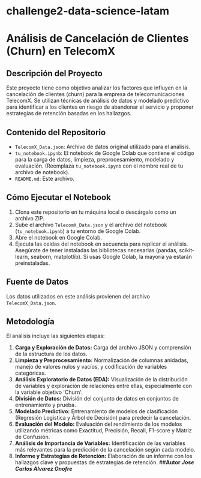 # challenge2-data-science-latam
# Análisis de Cancelación de Clientes (Churn) en TelecomX

## Descripción del Proyecto

Este proyecto tiene como objetivo analizar los factores que influyen en la cancelación de clientes (churn) para la empresa de telecomunicaciones TelecomX. Se utilizan técnicas de análisis de datos y modelado predictivo para identificar a los clientes en riesgo de abandonar el servicio y proponer estrategias de retención basadas en los hallazgos.

## Contenido del Repositorio

*   `TelecomX_Data.json`: Archivo de datos original utilizado para el análisis.
*   `tu_notebook.ipynb`: El notebook de Google Colab que contiene el código para la carga de datos, limpieza, preprocesamiento, modelado y evaluación. (Reemplaza `tu_notebook.ipynb` con el nombre real de tu archivo de notebook).
*   `README.md`: Este archivo.

## Cómo Ejecutar el Notebook

1.  Clona este repositorio en tu máquina local o descárgalo como un archivo ZIP.
2.  Sube el archivo `TelecomX_Data.json` y el archivo del notebook (`tu_notebook.ipynb`) a tu entorno de Google Colab.
3.  Abre el notebook en Google Colab.
4.  Ejecuta las celdas del notebook en secuencia para replicar el análisis. Asegúrate de tener instaladas las bibliotecas necesarias (pandas, scikit-learn, seaborn, matplotlib). Si usas Google Colab, la mayoría ya estarán preinstaladas.

## Fuente de Datos

Los datos utilizados en este análisis provienen del archivo `TelecomX_Data.json`.

## Metodología

El análisis incluye las siguientes etapas:

1.  **Carga y Exploración de Datos:** Carga del archivo JSON y comprensión de la estructura de los datos.
2.  **Limpieza y Preprocesamiento:** Normalización de columnas anidadas, manejo de valores nulos y vacíos, y codificación de variables categóricas.
3.  **Análisis Exploratorio de Datos (EDA):** Visualización de la distribución de variables y exploración de relaciones entre ellas, especialmente con la variable objetivo 'Churn'.
4.  **División de Datos:** División del conjunto de datos en conjuntos de entrenamiento y prueba.
5.  **Modelado Predictivo:** Entrenamiento de modelos de clasificación (Regresión Logística y Árbol de Decisión) para predecir la cancelación.
6.  **Evaluación del Modelo:** Evaluación del rendimiento de los modelos utilizando métricas como Exactitud, Precisión, Recall, F1-score y Matriz de Confusión.
7.  **Análisis de Importancia de Variables:** Identificación de las variables más relevantes para la predicción de la cancelación según cada modelo.
8.  **Informe y Estrategias de Retención:** Elaboración de un informe con los hallazgos clave y propuestas de estrategias de retención.
##**Autor**
***Jose Carlos Alvarez Onofre***
